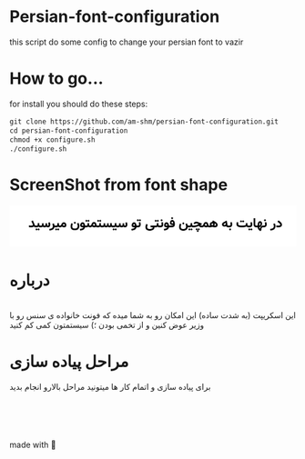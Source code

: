 # Persian-font-configuration
this script do some config to change your persian font to vazir

# How to go...
for install you should do these steps:

    git clone https://github.com/am-shm/persian-font-configuration.git
    cd persian-font-configuration
    chmod +x configure.sh
    ./configure.sh
  
# ScreenShot from font shape
<center>
    <img src="https://github.com/am-shm/persian-font-configuration/blob/main/screen-shot.png">
</center>


# درباره 
<br>
این اسکریپت (به شدت ساده) این امکان رو به شما میده که فونت خانواده ی سنس رو با وزیر عوض کنین و از تخمی بودن ؛) سیستمتون کمی کم کنید

# مراحل پیاده سازی
برای پیاده سازی و اتمام کار ها میتونید مراحل بالارو انجام بدید
<br><br>
<br><br>
<br><br>
made with 🧡
